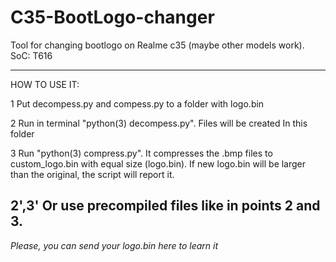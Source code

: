 # C35-BootLogo-changer
Tool for changing bootlogo on Realme c35 (maybe other models work). SoC: T616

--------------

HOW TO USE IT:

1 Put decompess.py and compess.py to a folder with logo.bin

2 Run in terminal "python(3) decompess.py". Files will be created In this folder

3 Run "python(3) compress.py". It compresses the .bmp files to custom_logo.bin with equal size (logo.bin). If new logo.bin will be larger than the original, the script will report it. 

2',3' Or use precompiled files like in points 2 and 3.
---------------


_Please, you can send your logo.bin here to learn it_
